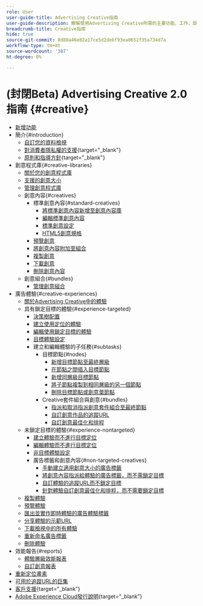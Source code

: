 ```yaml
---
role: User
user-guide-title: Advertising Creative指南
user-guide-description: 瞭解使用Advertising Creative所需的主要功能、工作、設定和其他資源。
breadcrumb-title: Creative指南
hide: true
source-git-commit: 8d88a46e82a17ce5d2debf93ea0652f35a734d7a
workflow-type: tm+mt
source-wordcount: '307'
ht-degree: 0%

---
```



# (封閉Beta) Advertising Creative 2.0指南 {#creative}

+ [新增功能](/help/creative/home.md)
+ 簡介{#introduction}
   + [自訂您的資料檢視](/help/creative/introduction/customize-data-views.md)
   + [對消費者隱私權的支援](https://experienceleague.adobe.com/docs/advertising/privacy/home.html){target="_blank"}<!-- This is a duplicate link to this file, so using an absolute link here instead of a relative link. Github doesn't allow duplicate links via relative links. -->
   + [原則和指導方針](https://experienceleague.adobe.com/docs/advertising/privacy/home.html){target="_blank"}<!-- This is a duplicate link to this file, so using an absolute link here instead of a relative link. Github doesn't allow duplicate links via relative links. -->
+ 創意程式庫{#creative-libraries}
   + [關於您的創意程式庫](/help/creative/creative-libraries/creative-libraries-about.md)
   + [支援的創意大小](/help/creative/creative-libraries/creative-sizes.md)
   + [管理創意程式庫](/help/creative/creative-libraries/creative-library-manage.md)
   + 創意內容{#creatives}
      + 標準創意內容{#standard-creatives}
         + [將標準創意內容新增至創意內容庫](/help/creative/creative-libraries/creative-add-standard.md)
         + [編輯標準創意內容](/help/creative/creative-libraries/creative-edit-standard.md)
         + [標準創意設定](/help/creative/creative-libraries/creative-settings-standard.md)
         + [HTML5創意規格](/help/creative/creative-libraries/html5-creative-specification.md)
      + [預覽創意](/help/creative/creative-libraries/creative-preview.md)
      + [將創意內容附加至組合](/help/creative/creative-libraries/creative-attach-detach-bundles.md)
      + [複製創意](/help/creative/creative-libraries/creative-duplicate.md)
      + [下載創意](/help/creative/creative-libraries/creative-download.md)
      + [刪除創意內容](/help/creative/creative-libraries/creative-delete.md)
   + 創意組合{#bundles}
      + [管理創意組合](/help/creative/creative-libraries/bundle-manage.md)
+ 廣告體驗{#creative-experiences}
   + [關於Advertising Creative中的體驗](/help/creative/experiences/experience-about.md)
   + 具有鎖定目標的體驗{#experience-targeted}
      + [決策樹配置](/help/creative/experiences/experience-decision-tree.md)
      + [建立使用定位的體驗](/help/creative/experiences/experience-create-targeting.md)
      + [編輯使用鎖定目標的體驗](/help/creative/experiences/experience-edit-targeting.md)
      + [目標體驗設定](/help/creative/experiences/experience-settings-targeting.md)
      + 建立和編輯體驗的子任務{#subtasks}
         + 目標節點{#nodes}
            + [新增目標節點至最終層級](/help/creative/experiences/experience-target-node-add-final.md)
            + [在節點之間插入目標節點](/help/creative/experiences/experience-target-node-add-inner.md)
            + [新增同層級目標節點](/help/creative/experiences/experience-target-node-add-sibling.md)
            + [將子節點複製到相同層級的另一個節點](/help/creative/experiences/experience-target-node-copy.md)
            + [刪除目標節點或創意葉節點](/help/creative/experiences/experience-target-node-delete.md)
         + Creative套件組合與創意{#bundles}
            + [指派和取消指派創意套件組合至最終節點](/help/creative/experiences/experience-assign-creative-bundles.md)
            + [自訂創意作品的追蹤URL](/help/creative/experiences/experience-tracking-urls-targeting.md)
            + [自訂創意最佳化和排程](/help/creative/experiences/experience-optimization-scheduling-targeting.md)
   + 未鎖定目標的體驗{#experience-nontargeted}
      + [建立體驗而不進行目標定位](/help/creative/experiences/experience-create-no-targeting.md)
      + [編輯體驗而不進行目標定位](/help/creative/experiences/experience-edit-no-targeting.md)
      + [非目標體驗設定](/help/creative/experiences/experience-settings-no-targeting.md)
      + 廣告標籤和創意內容{#non-targeted-creatives}
         + [手動建立適用創意大小的廣告標籤](/help/creative/experiences/experience-tag-create-manually.md)
         + [將創意內容指派給體驗的廣告標籤，而不需鎖定目標](/help/creative/experiences/experience-tag-assign-creatives.md)
         + [自訂體驗的追蹤URL而不鎖定目標](/help/creative/experiences/experience-tracking-urls-no-targeting.md)
         + [針對體驗自訂創意最佳化和排程，而不需要鎖定目標](/help/creative/experiences/experience-optimization-scheduling-no-targeting.md)
   + [複製體驗](/help/creative/experiences/experience-clone.md)
   + [預覽體驗](/help/creative/experiences/experience-preview.md)
   + [匯出並實作即時體驗的廣告體驗標籤](/help/creative/experiences/experience-tag-export.md)
   + [分享體驗的示範URL](/help/creative/experiences/experience-share-demo-url.md)
   + [下載檢視中的所有體驗](/help/creative/experiences/experience-download-view.md)
   + [重新命名廣告標籤](/help/creative/experiences/experience-tag-rename.md)
   + [刪除體驗](/help/creative/experiences/experience-delete.md)
+ 效能報告{#reports}
   + [體驗層級效能報表](/help/creative/experiences/experience-performance-details.md)
   + [自訂創意報表](/help/creative/report-custom-creative.md)
+ [重新定位畫素](/help/creative/pixels/retargeting-pixel-manage.md)
+ [可用於追蹤URL的巨集](/help/creative/creative-macros.md)
+ [客戶支援](https://experienceleague.adobe.com/home?support-tab=home#support){target="_blank"}
+ [Adobe Experience Cloud發行說明](https://experienceleague.adobe.com/docs/release-notes/experience-cloud/current.html){target="_blank"}
